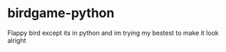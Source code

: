# birdgame-python
Flappy bird except its in python and im trying my bestest to make it look alright
